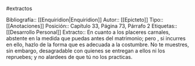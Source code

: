 #extractos 

Bibliografía:: [[Enquiridion|Enquiridion]]
Autor:: [[Epicteto]]
Tipo:: [[Anotaciones]]
Posición:: Capítulo 33, Página 73, Párrafo 2
Etiquetas:: [[Desarrollo Personal]]
Extracto:: En cuanto a los placeres carnales, abstente en la medida que puedas antes del matrimonio; pero , si incurres en ello, hazlo de la forma que es adecuada a la costumbre. No te muestres, sin embargo, desagradable con quienes se entregan a ellos ni los repruebes; y no alardees de que tú no los practicas.